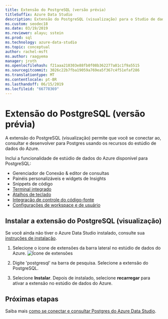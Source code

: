 ```yaml
---
title: Extensão do PostgreSQL (versão prévia)
titleSuffix: Azure Data Studio
description: Extensão do PostgreSQL (visualização) para o Studio de dados do Azure
ms.custom: seodec18
ms.date: 03/19/2019
ms.reviewer: alayu; sstein
ms.prod: sql
ms.technology: azure-data-studio
ms.topic: conceptual
author: rachel-msft
ms.author: raagyema
manager: jroth
ms.openlocfilehash: f21aaa210303e88fb0f08b362277a81c1f9a5515
ms.sourcegitcommit: 3026c22b7fba19059a769ea5f367c4f51efaf286
ms.translationtype: MT
ms.contentlocale: pt-BR
ms.lasthandoff: 06/15/2019
ms.locfileid: "66778369"
---
```

# <a name="postgresql-extension-preview"></a>Extensão do PostgreSQL (versão prévia)

A extensão do PostgreSQL (visualização) permite que você se conectar ao, consultar e desenvolver para Postgres usando os recursos do estúdio de dados do Azure. 

Inclui a funcionalidade de estúdio de dados do Azure disponível para PostgreSQL:

- Gerenciador de Conexão & editor de consultas
- Painéis personalizáveis e widgets de Insights
- Snippets de código
- [Terminal integrado](integrated-terminal.md)
- [Atalhos de teclado](keyboard-shortcuts.md)
- [Integração de controle do código-fonte](source-control.md)
- [Configurações de workspace e de usuário](settings.md)


## <a name="install-the-postgresql-extension-preview"></a>Instalar a extensão do PostgreSQL (visualização)

Se você ainda não tiver o Azure Data Studio instalado, consulte sua [instruções de instalação](download.md).

1. Selecione o ícone de extensões da barra lateral no estúdio de dados do Azure.
   ![Ícone de extensões](media/extensions/postgresql-extension/extensions-icon.png)

2. Digite 'postgresql' na barra de pesquisa. Selecione a extensão do PostgreSQL.

3. Selecione **Instalar**. Depois de instalado, selecione **recarregar** para ativar a extensão no estúdio de dados do Azure.


## <a name="next-steps"></a>Próximas etapas

Saiba mais [como se conectar e consultar Postgres do Azure Data Studio](quickstart-postgres.md).

